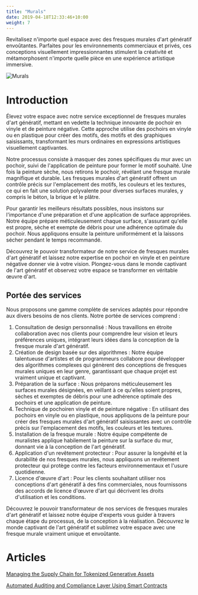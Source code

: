 ```yaml
---
title: "Murals"
date: 2019-04-18T12:33:46+10:00
weight: 7
---
```


Revitalisez n'importe quel espace avec des fresques murales d'art génératif envoûtantes. Parfaites pour les environnements commerciaux et privés, ces conceptions visuellement impressionnantes stimulent la créativité et métamorphosent n'importe quelle pièce en une expérience artistique immersive.

![Murals](/images/illustrations/murals.png)

# Introduction

Élevez votre espace avec notre service exceptionnel de fresques murales d'art génératif, mettant en vedette la technique innovante de pochoir en vinyle et de peinture négative. Cette approche utilise des pochoirs en vinyle ou en plastique pour créer des motifs, des motifs et des graphiques saisissants, transformant les murs ordinaires en expressions artistiques visuellement captivantes.

Notre processus consiste à masquer des zones spécifiques du mur avec un pochoir, suivi de l'application de peinture pour former le motif souhaité. Une fois la peinture sèche, nous retirons le pochoir, révélant une fresque murale magnifique et durable. Les fresques murales d'art génératif offrent un contrôle précis sur l'emplacement des motifs, les couleurs et les textures, ce qui en fait une solution polyvalente pour diverses surfaces murales, y compris le béton, la brique et le plâtre.

Pour garantir les meilleurs résultats possibles, nous insistons sur l'importance d'une préparation et d'une application de surface appropriées. Notre équipe prépare méticuleusement chaque surface, s'assurant qu'elle est propre, sèche et exempte de débris pour une adhérence optimale du pochoir. Nous appliquons ensuite la peinture uniformément et la laissons sécher pendant le temps recommandé.

Découvrez le pouvoir transformateur de notre service de fresques murales d'art génératif et laissez notre expertise en pochoir en vinyle et en peinture négative donner vie à votre vision. Plongez-vous dans le monde captivant de l'art génératif et observez votre espace se transformer en véritable œuvre d'art.


## Portée des services

Nous proposons une gamme complète de services adaptés pour répondre aux divers besoins de nos clients. Notre portée de services comprend :

1. Consultation de design personnalisé : Nous travaillons en étroite collaboration avec nos clients pour comprendre leur vision et leurs préférences uniques, intégrant leurs idées dans la conception de la fresque murale d'art génératif.
2. Création de design basée sur des algorithmes : Notre équipe talentueuse d'artistes et de programmeurs collabore pour développer des algorithmes complexes qui génèrent des conceptions de fresques murales uniques en leur genre, garantissant que chaque projet est vraiment unique et captivant.
3. Préparation de la surface : Nous préparons méticuleusement les surfaces murales désignées, en veillant à ce qu'elles soient propres, sèches et exemptes de débris pour une adhérence optimale des pochoirs et une application de peinture.
4. Technique de pochoiren vinyle et de peinture négative : En utilisant des pochoirs en vinyle ou en plastique, nous appliquons de la peinture pour créer des fresques murales d'art génératif saisissantes avec un contrôle précis sur l'emplacement des motifs, les couleurs et les textures.
5. Installation de la fresque murale : Notre équipe compétente de muralistes applique habilement la peinture sur la surface du mur, donnant vie à la conception de l'art génératif.
6. Application d'un revêtement protecteur : Pour assurer la longévité et la durabilité de nos fresques murales, nous appliquons un revêtement protecteur qui protège contre les facteurs environnementaux et l'usure quotidienne.
7. Licence d'œuvre d'art : Pour les clients souhaitant utiliser nos conceptions d'art génératif à des fins commerciales, nous fournissons des accords de licence d'œuvre d'art qui décrivent les droits d'utilisation et les conditions.

Découvrez le pouvoir transformateur de nos services de fresques murales d'art génératif et laissez notre équipe d'experts vous guider à travers chaque étape du processus, de la conception à la réalisation. Découvrez le monde captivant de l'art génératif et sublimez votre espace avec une fresque murale vraiment unique et envoûtante.

# Articles

[Managing the Supply Chain for Tokenized Generative Assets](https://medium.com/generativefinance/managing-the-supply-chain-for-tokenized-generative-assets-542991c9b589)

[Automated Auditing and Compliance Layer Using Smart Contracts](https://medium.com/generativefinance/automated-auditing-and-compliance-layer-using-smart-contracts-9e475ee40408)
